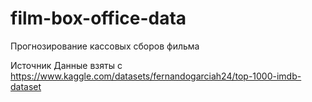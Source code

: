 # film-box-office-data
Прогнозирование кассовых сборов фильма

Источник 
Данные взяты с https://www.kaggle.com/datasets/fernandogarciah24/top-1000-imdb-dataset 
